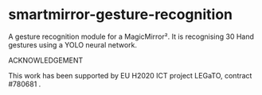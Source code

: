 # smartmirror-gesture-recognition

A gesture recognition module for a MagicMirror². It is recognising 30 Hand gestures using a YOLO neural network.


ACKNOWLEDGEMENT

This work has been supported by EU H2020 ICT project LEGaTO, contract #780681 .
